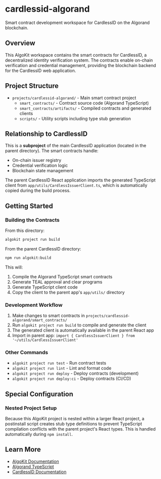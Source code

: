 # cardlessid-algorand

Smart contract development workspace for CardlessID on the Algorand blockchain.

## Overview

This AlgoKit workspace contains the smart contracts for CardlessID, a decentralized identity verification system. The contracts enable on-chain verification and credential management, providing the blockchain backend for the CardlessID web application.

## Project Structure

- `projects/cardlessid-algorand/` - Main smart contract project
  - `smart_contracts/` - Contract source code (Algorand TypeScript)
  - `smart_contracts/artifacts/` - Compiled contracts and generated clients
  - `scripts/` - Utility scripts including type stub generation

## Relationship to CardlessID

This is a **subproject** of the main CardlessID application (located in the parent directory). The smart contracts handle:
- On-chain issuer registry
- Credential verification logic
- Blockchain state management

The parent CardlessID React application imports the generated TypeScript client from `app/utils/CardlessIssuerClient.ts`, which is automatically copied during the build process.

## Getting Started

### Building the Contracts

From this directory:
```bash
algokit project run build
```

From the parent CardlessID directory:
```bash
npm run algokit:build
```

This will:
1. Compile the Algorand TypeScript smart contracts
2. Generate TEAL approval and clear programs
3. Generate TypeScript client code
4. Copy the client to the parent app's `app/utils/` directory

### Development Workflow

1. Make changes to smart contracts in `projects/cardlessid-algorand/smart_contracts/`
2. Run `algokit project run build` to compile and generate the client
3. The generated client is automatically available in the parent React app
4. Import in parent app: `import { CardlessIssuerClient } from '~/utils/CardlessIssuerClient'`

### Other Commands

- `algokit project run test` - Run contract tests
- `algokit project run lint` - Lint and format code
- `algokit project run deploy` - Deploy contracts (development)
- `algokit project run deploy:ci` - Deploy contracts (CI/CD)

## Special Configuration

### Nested Project Setup

Because this AlgoKit project is nested within a larger React project, a postinstall script creates stub type definitions to prevent TypeScript compilation conflicts with the parent project's React types. This is handled automatically during `npm install`.

## Learn More

- [AlgoKit Documentation](https://github.com/algorandfoundation/algokit-cli/blob/main/docs/algokit.md)
- [Algorand TypeScript](https://github.com/algorandfoundation/puya-ts)
- [CardlessID Documentation](../README.md)
